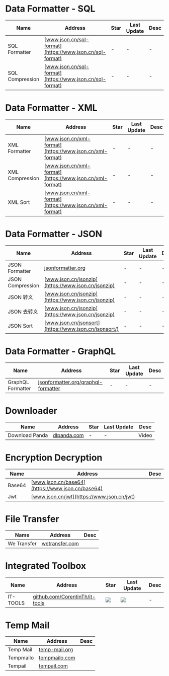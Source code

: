 
# Data Formatter - SQL
Name| Address | Star| Last Update| Desc
-|-|-|-|-|
SQL Formatter|[www.json.cn/sql-format](https://www.json.cn/sql-format)|-|-|-
SQL Compression|[www.json.cn/sql-format](https://www.json.cn/sql-format)|-|-|-

# Data Formatter - XML
Name| Address | Star| Last Update| Desc
-|-|-|-|-|
XML Formatter|[www.json.cn/xml-format](https://www.json.cn/xml-format)|-|-|-
XML Compression|[www.json.cn/xml-format](https://www.json.cn/xml-format)|-|-|-
XML Sort|[www.json.cn/xml-format](https://www.json.cn/xml-format)|-|-|-

# Data Formatter - JSON
Name| Address | Star| Last Update| Desc
-|-|-|-|-|
JSON Formatter|[jsonformatter.org](https://jsonformatter.org/)|-|-|-
JSON Compression|[www.json.cn/jsonzip](https://www.json.cn/jsonzip)|-|-|-
JSON 转义|[www.json.cn/jsonzip](https://www.json.cn/jsonzip)|-|-|-
JSON 去转义|[www.json.cn/jsonzip](https://www.json.cn/jsonzip)|-|-|-
JSON Sort|[www.json.cn/jsonsort](https://www.json.cn/jsonsort/)|-|-|-

# Data Formatter - GraphQL
Name| Address | Star| Last Update| Desc
-|-|-|-|-|
GraphQL Formatter|[jsonformatter.org/graphql-formatter](https://jsonformatter.org/graphql-formatter)|-|-|-


# Downloader
Name| Address | Star| Last Update| Desc
-|-|-|-|-|
Download Panda|[dlpanda.com](https://dlpanda.com)|-|-| Video

# Encryption Decryption
Name| Address | Desc
-|-|-|
Base64|[www.json.cn/base64](https://www.json.cn/base64)|
Jwt|[www.json.cn/jwt](https://www.json.cn/jwt)|


# File Transfer
Name| Address | Desc
-|-|-|
We Transfer|[wetransfer.com](https://wetransfer.com)|


# Integrated Toolbox
Name| Address | Star| Last Update| Desc
-|-|-|-|-|
IT-TOOLS|[github.com/CorentinTh/it-tools](https://github.com/CorentinTh/it-tools)|<img src="https://img.shields.io/github/stars/CorentinTh/it-tools?style=for-the-badge" />|<img src="https://img.shields.io/github/last-commit/CorentinTh/it-tools?style=for-the-badge" />|-

# Temp Mail
Name| Address | Desc
-|-|-|
Temp Mail|[temp-mail.org](https://temp-mail.org)|
Tempmailo|[tempmailo.com](https://tempmailo.com)|
Tempail|[tempail.com](https://tempail.com)|

